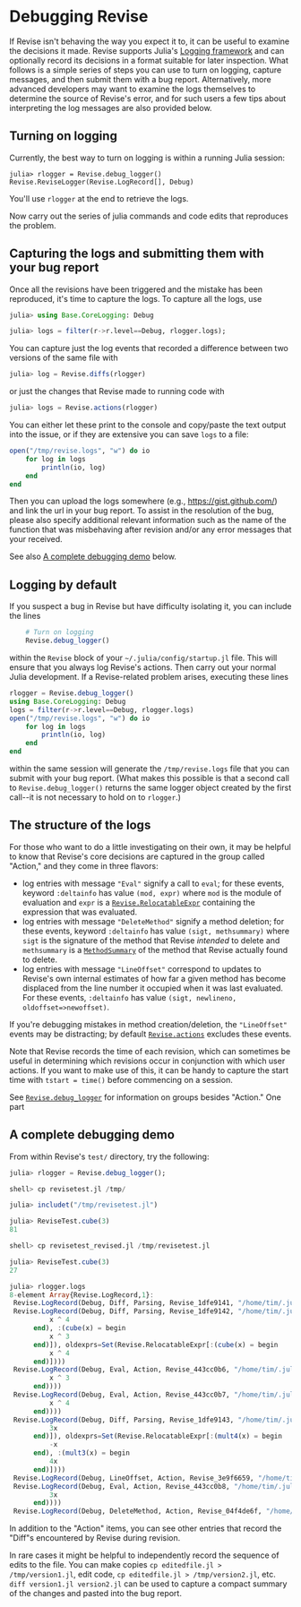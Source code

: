 # Debugging Revise

If Revise isn't behaving the way you expect it to, it can be useful to examine the
decisions it made.
Revise supports Julia's [Logging framework](https://docs.julialang.org/en/latest/stdlib/Logging/)
and can optionally record its decisions in a format suitable for later inspection.
What follows is a simple series of steps you can use to turn on logging, capture messages,
and then submit them with a bug report.
Alternatively, more advanced developers may want to examine the logs themselves to determine
the source of Revise's error, and for such users a few tips about interpreting the log
messages are also provided below.

## Turning on logging

Currently, the best way to turn on logging is within a running Julia session:

```jldoctest; setup=(using Revise)
julia> rlogger = Revise.debug_logger()
Revise.ReviseLogger(Revise.LogRecord[], Debug)
```
You'll use `rlogger` at the end to retrieve the logs.

Now carry out the series of julia commands and code edits that reproduces the problem.

## Capturing the logs and submitting them with your bug report

Once all the revisions have been triggered and the mistake has been reproduced,
it's time to capture the logs.
To capture all the logs, use

```julia
julia> using Base.CoreLogging: Debug

julia> logs = filter(r->r.level==Debug, rlogger.logs);
```

You can capture just the log events that recorded a difference between two
versions of the same file with

```julia
julia> log = Revise.diffs(rlogger)
```

or just the changes that Revise made to running code with

```julia
julia> logs = Revise.actions(rlogger)
```

You can either let these print to the console and copy/paste the text output into the
issue, or if they are extensive you can save `logs` to a file:

```julia
open("/tmp/revise.logs", "w") do io
    for log in logs
        println(io, log)
    end
end
```

Then you can upload the logs somewhere (e.g., https://gist.github.com/) and link the url in your bug report.
To assist in the resolution of the bug, please also specify additional relevant information such as the name of the function that was misbehaving after revision and/or any error messages that your received.

See also [A complete debugging demo](@ref) below.

## Logging by default

If you suspect a bug in Revise but have difficulty isolating it, you can include the lines

```julia
    # Turn on logging
    Revise.debug_logger()
```

within the `Revise` block of your `~/.julia/config/startup.jl` file.
This will ensure that you always log Revise's actions.
Then carry out your normal Julia development.
If a Revise-related problem arises, executing these lines

```julia
rlogger = Revise.debug_logger()
using Base.CoreLogging: Debug
logs = filter(r->r.level==Debug, rlogger.logs)
open("/tmp/revise.logs", "w") do io
    for log in logs
        println(io, log)
    end
end
```

within the same session will generate the `/tmp/revise.logs` file that
you can submit with your bug report.
(What makes this possible is that a second call to `Revise.debug_logger()` returns
the same logger object created by the first call--it is not necessary to hold
on to `rlogger`.)

## The structure of the logs

For those who want to do a little investigating on their own, it may be helpful to
know that Revise's core decisions are captured in the group called "Action," and they come in three
flavors:

- log entries with message `"Eval"` signify a call to `eval`; for these events,
  keyword `:deltainfo` has value `(mod, expr)` where `mod` is the module of evaluation
  and `expr` is a [`Revise.RelocatableExpr`](@ref) containing the expression
  that was evaluated.
- log entries with message `"DeleteMethod"` signify a method deletion; for these events,
  keyword `:deltainfo` has value `(sigt, methsummary)` where `sigt` is the signature of the
  method that Revise *intended* to delete and `methsummary` is a [`MethodSummary`](@ref) of the
  method that Revise actually found to delete.
- log entries with message `"LineOffset"` correspond to updates to Revise's own internal
  estimates of how far a given method has become displaced from the line number it
  occupied when it was last evaluated. For these events, `:deltainfo` has value
  `(sigt, newlineno, oldoffset=>newoffset)`.

If you're debugging mistakes in method creation/deletion, the `"LineOffset"` events
may be distracting; by default [`Revise.actions`](@ref) excludes these events.

Note that Revise records the time of each revision, which can sometimes be useful in
determining which revisions occur in conjunction with which user actions.
If you want to make use of this, it can be handy to capture the start time with `tstart = time()`
before commencing on a session.

See [`Revise.debug_logger`](@ref) for information on groups besides "Action."
One part

## A complete debugging demo

From within Revise's `test/` directory, try the following:

```julia
julia> rlogger = Revise.debug_logger();

shell> cp revisetest.jl /tmp/

julia> includet("/tmp/revisetest.jl")

julia> ReviseTest.cube(3)
81

shell> cp revisetest_revised.jl /tmp/revisetest.jl

julia> ReviseTest.cube(3)
27

julia> rlogger.logs
8-element Array{Revise.LogRecord,1}:
 Revise.LogRecord(Debug, Diff, Parsing, Revise_1dfe9141, "/home/tim/.julia/dev/Revise/src/Revise.jl", 214, (activemodule=(:Main,), newexprs=Set(Revise.RelocatableExpr[]), oldexprs=Set(Revise.RelocatableExpr[])))
 Revise.LogRecord(Debug, Diff, Parsing, Revise_1dfe9142, "/home/tim/.julia/dev/Revise/src/Revise.jl", 214, (activemodule=(:Main, :ReviseTest), newexprs=Set(Revise.RelocatableExpr[:(fourth(x) = begin
          x ^ 4
      end), :(cube(x) = begin
          x ^ 3
      end)]), oldexprs=Set(Revise.RelocatableExpr[:(cube(x) = begin
          x ^ 4
      end)])))
 Revise.LogRecord(Debug, Eval, Action, Revise_443cc0b6, "/home/tim/.julia/dev/Revise/src/Revise.jl", 270, (time=1.535105837129072e9, deltainfo=(Main.ReviseTest, :(cube(x) = begin
          x ^ 3
      end))))
 Revise.LogRecord(Debug, Eval, Action, Revise_443cc0b7, "/home/tim/.julia/dev/Revise/src/Revise.jl", 270, (time=1.535105837152789e9, deltainfo=(Main.ReviseTest, :(fourth(x) = begin
          x ^ 4
      end))))
 Revise.LogRecord(Debug, Diff, Parsing, Revise_1dfe9143, "/home/tim/.julia/dev/Revise/src/Revise.jl", 214, (activemodule=(:Main, :ReviseTest, :Internal), newexprs=Set(Revise.RelocatableExpr[:(mult3(x) = begin
          3x
      end)]), oldexprs=Set(Revise.RelocatableExpr[:(mult4(x) = begin
          -x
      end), :(mult3(x) = begin
          4x
      end)])))
 Revise.LogRecord(Debug, LineOffset, Action, Revise_3e9f6659, "/home/tim/.julia/dev/Revise/src/Revise.jl", 229, (time=1.535105837187501e9, deltainfo=(Any[Tuple{typeof(mult2),Any}], 13, 0 => 2)))
 Revise.LogRecord(Debug, Eval, Action, Revise_443cc0b8, "/home/tim/.julia/dev/Revise/src/Revise.jl", 270, (time=1.535105837214e9, deltainfo=(Main.ReviseTest.Internal, :(mult3(x) = begin
          3x
      end))))
 Revise.LogRecord(Debug, DeleteMethod, Action, Revise_04f4de6f, "/home/tim/.julia/dev/Revise/src/Revise.jl", 251, (time=1.535105837214255e9, deltainfo=(Tuple{typeof(Main.ReviseTest.Internal.mult4),Any}, MethodSummary(:mult4, :Internal, Symbol("/tmp/revisetest.jl"), 13, Tuple{typeof(Main.ReviseTest.Internal.mult4),Any}))))
```

In addition to the "Action" items, you can see other entries that record the "Diff"s encountered
by Revise during revision.

In rare cases it might be helpful to independently record the sequence of edits to the file.
You can make copies `cp editedfile.jl > /tmp/version1.jl`, edit code, `cp editedfile.jl > /tmp/version2.jl`,
etc.
`diff version1.jl version2.jl` can be used to capture a compact summary of the changes
and pasted into the bug report.
